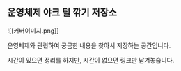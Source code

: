 ## 운영체제 야크 털 깎기 저장소

![[커버이미지.png]]

운영체제와 관련하여 궁금한 내용을 찾아서 저장하는 공간입니다.

시간이 있으면 정리를 하지만, 시간이 없으면 링크만 남겨놓습니다.
